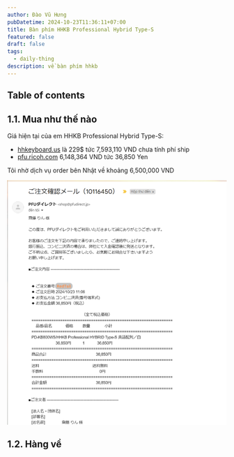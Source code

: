 ```yaml
---
author: Đào Vũ Hưng
pubDatetime: 2024-10-23T11:36:11+07:00
title: Bàn phím HHKB Professional Hybrid Type-S
featured: false
draft: false
tags:
  - daily-thing
description: về bàn phím hhkb
---
```

## Table of contents
## 1.1. Mua như thế nào
Giá hiện tại của em HHKB Professional Hybrid Type-S: 
- [hhkeyboard.us](https://hhkeyboard.us/hhkb/pro-hybrid-type-s/sku/cg01000-297001) là 229$ tức 7,593,110 VND chưa tính phí ship 
- [pfu.ricoh.com](https://www.pfu.ricoh.com/direct/hhkb/detail_pd-kb800ws.html) 6,148,364 VND tức 36,850 Yen 

Tôi nhờ dịch vụ order bên Nhật về khoảng 6,500,000 VND  

![RedTail](../../assets/images/RedTail.png)

## 1.2. Hàng về